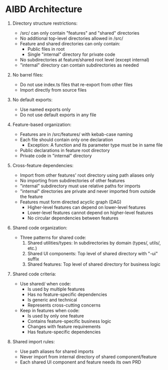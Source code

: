 # AIBD Architecture

1. Directory structure restrictions:

   - /src/ can only contain "features" and "shared" directories
   - No additional top-level directories allowed in /src/
   - Feature and shared directories can only contain:
     - Public files in root
     - Single "internal" directory for private code
   - No subdirectories at feature/shared root level (except internal)
   - "internal" directory can contain subdirectories as needed

2. No barrel files:

   - Do not use index.ts files that re-export from other files
   - Import directly from source files

3. No default exports:

   - Use named exports only
   - Do not use default exports in any file

4. Feature-based organization:

   - Features are in /src/features/ with kebab-case naming
   - Each file should contain only one declaration
     - Exception: A function and its parameter type must be in same file
   - Public declarations in feature root directory
   - Private code in "internal" directory

5. Cross-feature dependencies:

   - Import from other features' root directory using path aliases only
   - No importing from subdirectories of other features
   - "internal" subdirectory must use relative paths for imports
   - "internal" directories are private and never imported from outside the feature
   - Features must form directed acyclic graph (DAG)
     - Higher-level features can depend on lower-level features
     - Lower-level features cannot depend on higher-level features
     - No circular dependencies between features

6. Shared code organization:

   - Three patterns for shared code:
     1. Shared utilities/types: In subdirectories by domain (types/, utils/, etc.)
     2. Shared UI components: Top level of shared directory with "-ui" suffix
     3. Shared features: Top level of shared directory for business logic

7. Shared code criteria:

   - Use shared/ when code:
     - Is used by multiple features
     - Has no feature-specific dependencies
     - Is generic and technical
     - Represents cross-cutting concerns
   - Keep in features when code:
     - Is used by only one feature
     - Contains feature-specific business logic
     - Changes with feature requirements
     - Has feature-specific dependencies

8. Shared import rules:
   - Use path aliases for shared imports
   - Never import from internal directory of shared component/feature
   - Each shared UI component and feature needs its own PRD
